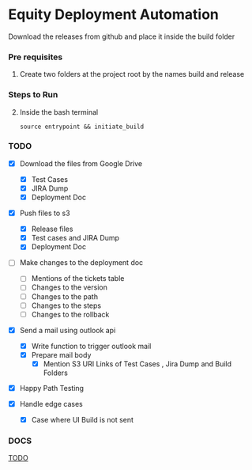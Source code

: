# Equity Deployment Automation

Download the releases from github and place it inside the build folder

### Pre requisites

1. Create two folders at the project root by the names build and release

### Steps to Run

2. Inside the bash terminal

   `source entrypoint && initiate_build`

### TODO

- [x] Download the files from Google Drive

  - [x] Test Cases
  - [x] JIRA Dump
  - [x] Deployment Doc

- [x] Push files to s3

  - [x] Release files
  - [x] Test cases and JIRA Dump
  - [x] Deployment Doc

- [ ] Make changes to the deployment doc

  - [ ] Mentions of the tickets table
  - [ ] Changes to the version
  - [ ] Changes to the path
  - [ ] Changes to the steps
  - [ ] Changes to the rollback

- [x] Send a mail using outlook api

  - [x] Write function to trigger outlook mail
  - [x] Prepare mail body
    - [x] Mention S3 URI Links of Test Cases , Jira Dump and Build Folders

- [x] Happy Path Testing

- [x] Handle edge cases

  - [x] Case where UI Build is not sent

### DOCS

[TODO](https://docs.google.com/document/d/1t1WGxcrz6IO44S0I_R4W11g7n8WmIjHz1OGQTxWQtE8/edit)
